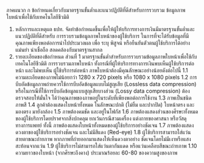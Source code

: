 ภาคผนวก ก
ข้อกำหนดเกี่ยวกับมาตรฐานขั้นต่ำและแนวปฏิบัติที่ดีสำหรับการรวบรวม
ข้อมูลภาพใบหน้าเพื่อใช้กับเทคโนโลยีชีวมิติ
1. หลักการและเหตุผล
ธปท. จัดทำข้อกำหนดขึ้นเพื่อให้ผู้ให้บริการทางการเงินมีมาตรฐานขั้นต่ำและแนวปฏิบัติที่ดีสำหรับ
การรวบรวมข้อมูลภาพใบหน้าของผู้ใช้บริการ ในการที่จะได้รับข้อมูลที่มีคุณภาพเพียงพอต่อการนำไปประมวลผล
เพื่อ ระบุ พิสูจน์ หรือยืนยันตัวตนผู้ใช้บริการได้อย่างแม่นยำ น่าเชื่อถือ สอดคล้องกับมาตรฐานสากล
2. รายละเอียดของข้อกำหนด
ส่วนที่ 1 มาตรฐานขั้นต่ำสำหรับการรวบรวมข้อมูลภาพใบหน้าเพื่อใช้กับเทคโนโลยีชีวมิติ
การรวบรวมภาพใบหน้า ทั้งกรณีที่ผู้ให้บริการทางการเงินพบเห็นผู้ใช้บริการต่อหน้า และไม่พบเห็น
ผู้ใช้บริการต่อหน้า ภาพใบหน้าต้องมีคุณลักษณะอย่างน้อยดังต่อไปนี้
1.1 ความละเอียดของภาพไม่น้อยกว่า 1280 x 720 pixels หรือ 1080 x 1080 pixels
1.2 การบีบอัดข้อมูลภาพถ่ายควรใช้การบีบอัดข้อมูลแบบไม่สูญเสีย (Lossless data compression)
หรือในกรณีที่ใช้การบีบอัดข้อมูลแบบสูญเสียบางส่วน (Lossy data compression) ต้องตรวจสอบให้มั่นใจ
ได้ว่าคุณภาพของภาพอยู่ในระดับที่เพียงพอต่อการใช้งาน
1.3 ภาพเป็นชนิดภาพสี
1.4 ลูกค้าต้องแสดงใบหน้าทั้งหมด ในลักษณะปกติ (ไม่ยิ้ม และปากปิด) ใบหน้าตรง และมองตรง
มายังกล้อง
1.5 ภาพต้องคมชัด และอยู่ในโฟกัส
1.6 ภาพต้องแสดงส่วนของศีรษะทั้งหมดของผู้ใช้บริการโดยปราศจากสิ่งปกคลุม ยกเว้นกรณีสวมเครื่อง
แต่งกายของศาสนา หรือวัสดุทางการแพทย์ ทั้งนี้ ภาพต้องแสดงใบหน้าทั้งหมดของผู้ใช้บริการอย่างชัดเจน
1.7 ภาพต้องแสดงดวงตาของผู้ใช้บริการอย่างชัดเจน และไม่มีสีแดง (Red-eye)
1.8 ผู้ใช้บริการสามารถใส่แว่นสายตาขณะถ่ายภาพ หากภาพที่ถ่ายออกมาแสดงให้เห็นดวงตาอย่าง
ชัดเจนโดยไม่มีเงาหรือแสงสะท้อนจากแว่น
1.9 ผู้ใช้บริการไม่สามารถใส่แว่นตากันแดด หรือแว่นเคลือบสีขณะถ่ายภาพ
1.10 ความยาวของใบหน้า (จากศีรษะถึงคาง) ประมาณร้อยละ 60-80 ของความสูงของภาพ
